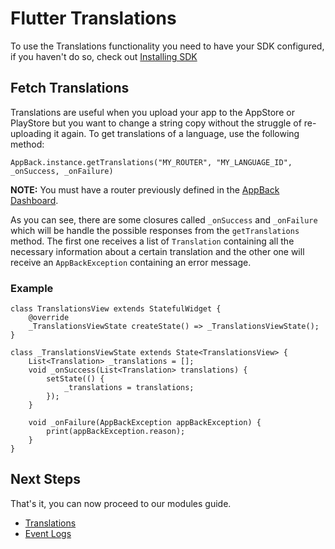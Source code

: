 # Flutter Translations

To use the Translations functionality you need to have your SDK configured, if you haven't do so, check out [Installing SDK](README.md)

## Fetch Translations

Translations are useful when you upload your app to the AppStore or PlayStore but you want to change a string copy without the struggle of re-uploading it again.
To get translations of a language, use the following method:

```text
AppBack.instance.getTranslations("MY_ROUTER", "MY_LANGUAGE_ID", _onSuccess, _onFailure)
```

**NOTE:** You must have a router previously defined in the [AppBack Dashboard](https://appback.io/).

As you can see, there are some closures called `_onSuccess` and `_onFailure` which will be handle the possible responses from the `getTranslations` method.
The first one receives a list of `Translation` containing all the necessary information about a certain translation and the other one will receive an `AppBackException` containing an error message.

### Example
```text
class TranslationsView extends StatefulWidget {
    @override
    _TranslationsViewState createState() => _TranslationsViewState();
}

class _TranslationsViewState extends State<TranslationsView> {
    List<Translation> _translations = [];
    void _onSuccess(List<Translation> translations) {
        setState(() {
            _translations = translations;
        });
    }
            
    void _onFailure(AppBackException appBackException) {
        print(appBackException.reason);
    }
}
```

## Next Steps
That's it, you can now proceed to our modules guide.

- [Translations](translations.md)
- [Event Logs](event_logs.md)

